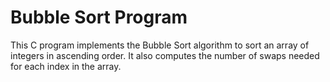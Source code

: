 # Bubble Sort Program

This C program implements the Bubble Sort algorithm to sort an array of integers in ascending order. It also computes the number of swaps needed for each index in the array.

